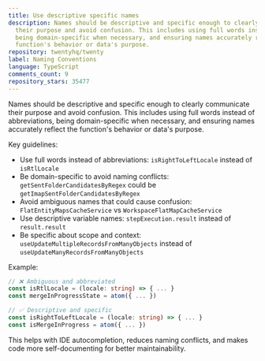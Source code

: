 ```yaml
---
title: Use descriptive specific names
description: Names should be descriptive and specific enough to clearly communicate
  their purpose and avoid confusion. This includes using full words instead of abbreviations,
  being domain-specific when necessary, and ensuring names accurately reflect the
  function's behavior or data's purpose.
repository: twentyhq/twenty
label: Naming Conventions
language: TypeScript
comments_count: 9
repository_stars: 35477
---
```


Names should be descriptive and specific enough to clearly communicate their purpose and avoid confusion. This includes using full words instead of abbreviations, being domain-specific when necessary, and ensuring names accurately reflect the function's behavior or data's purpose.

Key guidelines:
- Use full words instead of abbreviations: `isRightToLeftLocale` instead of `isRtlLocale`
- Be domain-specific to avoid naming conflicts: `getSentFolderCandidatesByRegex` could be `getImapSentFolderCandidatesByRegex`
- Avoid ambiguous names that could cause confusion: `FlatEntityMapsCacheService` vs `WorkspaceFlatMapCacheService`
- Use descriptive variable names: `stepExecution.result` instead of `result.result`
- Be specific about scope and context: `useUpdateMultipleRecordsFromManyObjects` instead of `useUpdateManyRecordsFromManyObjects`

Example:
```typescript
// ❌ Ambiguous and abbreviated
const isRtlLocale = (locale: string) => { ... }
const mergeInProgressState = atom({ ... })

// ✅ Descriptive and specific  
const isRightToLeftLocale = (locale: string) => { ... }
const isMergeInProgress = atom({ ... })
```

This helps with IDE autocompletion, reduces naming conflicts, and makes code more self-documenting for better maintainability.
